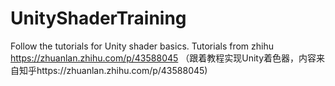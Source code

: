 # UnityShaderTraining
Follow the tutorials for Unity shader basics. Tutorials from zhihu https://zhuanlan.zhihu.com/p/43588045
（跟着教程实现Unity着色器，内容来自知乎https://zhuanlan.zhihu.com/p/43588045)
